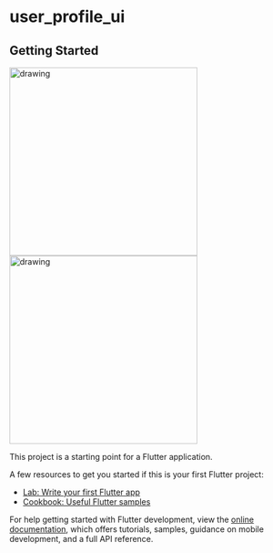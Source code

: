 # user_profile_ui

## Getting Started



<img src="https://github.com/govindgurjar/user_profile_ui/assets/83970520/62a5681d-d1ec-4472-a73a-8db197c7df9c" alt="drawing" width="330"/>
<img src="https://github.com/govindgurjar/user_profile_ui/assets/83970520/1fef18e2-7f59-4c99-9248-3af7d941a669" alt="drawing" width="330"/>



This project is a starting point for a Flutter application.

A few resources to get you started if this is your first Flutter project:

- [Lab: Write your first Flutter app](https://docs.flutter.dev/get-started/codelab)
- [Cookbook: Useful Flutter samples](https://docs.flutter.dev/cookbook)

For help getting started with Flutter development, view the
[online documentation](https://docs.flutter.dev/), which offers tutorials,
samples, guidance on mobile development, and a full API reference.
